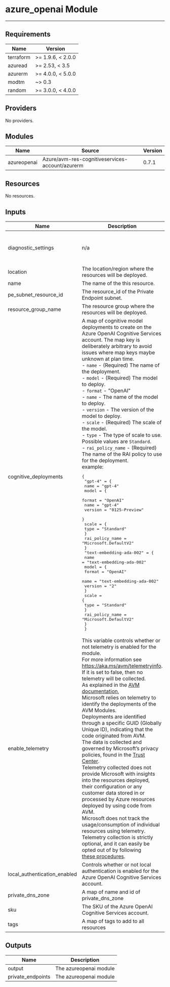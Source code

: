 <!-- BEGIN_TF_DOCS -->
# azure_openai Module

---

## Requirements

| Name      | Version           |
|-----------|-------------------|
| terraform | >= 1.9.6, < 2.0.0 |
| azuread   | >= 2.53, < 3.5    |
| azurerm   | >= 4.0.0, < 5.0.0 |
| modtm     | ~> 0.3            |
| random    | >= 3.0.0, < 4.0.0 |

## Providers

No providers.

## Modules

| Name        | Source                                          | Version |
|-------------|-------------------------------------------------|---------|
| azureopenai | Azure/avm-res-cognitiveservices-account/azurerm | 0.7.1   |

## Resources

No resources.

## Inputs

| Name                           | Description                                                                                                                                                                                                                                                                                                                                                                                                                                                                                                                                                                                                                                                                                                                                                                                                                                                                                                                                                                                                                                                                                                                                                                                                                                                                                                                                                                       | Type                                                                                                                                                                                                                                                                      | Default | Required |
|--------------------------------|-----------------------------------------------------------------------------------------------------------------------------------------------------------------------------------------------------------------------------------------------------------------------------------------------------------------------------------------------------------------------------------------------------------------------------------------------------------------------------------------------------------------------------------------------------------------------------------------------------------------------------------------------------------------------------------------------------------------------------------------------------------------------------------------------------------------------------------------------------------------------------------------------------------------------------------------------------------------------------------------------------------------------------------------------------------------------------------------------------------------------------------------------------------------------------------------------------------------------------------------------------------------------------------------------------------------------------------------------------------------------------------|---------------------------------------------------------------------------------------------------------------------------------------------------------------------------------------------------------------------------------------------------------------------------|---------|:--------:|
| diagnostic\_settings           | n/a                                                                                                                                                                                                                                                                                                                                                                                                                                                                                                                                                                                                                                                                                                                                                                                                                                                                                                                                                                                                                                                                                                                                                                                                                                                                                                                                                                               | <pre>map(object({<br/>    name                  = optional(string, null)<br/>    workspace_resource_id = optional(string, null)<br/>  }))</pre>                                                                                                                           | n/a     |   yes    |
| location                       | The location/region where the resources will be deployed.                                                                                                                                                                                                                                                                                                                                                                                                                                                                                                                                                                                                                                                                                                                                                                                                                                                                                                                                                                                                                                                                                                                                                                                                                                                                                                                         | `string`                                                                                                                                                                                                                                                                  | n/a     |   yes    |
| name                           | The name of the this resource.                                                                                                                                                                                                                                                                                                                                                                                                                                                                                                                                                                                                                                                                                                                                                                                                                                                                                                                                                                                                                                                                                                                                                                                                                                                                                                                                                    | `string`                                                                                                                                                                                                                                                                  | n/a     |   yes    |
| pe\_subnet\_resource\_id       | The resource\_id of the Private Endpoint subnet.                                                                                                                                                                                                                                                                                                                                                                                                                                                                                                                                                                                                                                                                                                                                                                                                                                                                                                                                                                                                                                                                                                                                                                                                                                                                                                                                  | `string`                                                                                                                                                                                                                                                                  | n/a     |   yes    |
| resource\_group\_name          | The resource group where the resources will be deployed.                                                                                                                                                                                                                                                                                                                                                                                                                                                                                                                                                                                                                                                                                                                                                                                                                                                                                                                                                                                                                                                                                                                                                                                                                                                                                                                          | `string`                                                                                                                                                                                                                                                                  | n/a     |   yes    |
| cognitive\_deployments         | A map of cognitive model deployments to create on the Azure OpenAI Cognitive Services account. The map key is deliberately arbitrary to avoid issues where map keys maybe unknown at plan time.<br/>  - `name` - (Required) The name of the deployment.<br/>  - `model` - (Required) The model to deploy.<br/>    - `format` - "OpenAI"<br/>    - `name` - The name of the model to deploy.<br/>    - `version` - The version of the model to deploy.<br/>  - `scale` - (Required) The scale of the model.<br/>    - `type` - The type of scale to use. Possible values are `Standard`.<br/>  - `rai_policy_name` - (Required) The name of the RAI policy to use for the deployment.<br/>  example:<pre>{<br/>    "gpt-4" = {<br/>      name = "gpt-4"<br/>      model = {<br/>        format  = "OpenAI"<br/>        name    = "gpt-4"<br/>        version = "0125-Preview"<br/>      }<br/>      scale = {<br/>        type = "Standard"<br/>      }<br/>      rai_policy_name = "Microsoft.DefaultV2"<br/>    }<br/>    "text-embedding-ada-002" = {<br/>      name = "text-embedding-ada-002"<br/>      model = {<br/>        format  = "OpenAI"<br/>        name    = "text-embedding-ada-002"<br/>        version = "2"<br/>      }<br/>      scale = {<br/>        type = "Standard"<br/>      }<br/>      rai_policy_name = "Microsoft.DefaultV2"<br/>    }<br/>  }</pre> | <pre>map(object({<br/>    name = string<br/>    model = object({<br/>      format  = string<br/>      name    = string<br/>      version = string<br/>    })<br/>    scale = object({<br/>      type = string<br/>    })<br/>    rai_policy_name = string<br/>  }))</pre> | `{}`    |    no    |
| enable\_telemetry              | This variable controls whether or not telemetry is enabled for the module.<br/>For more information see <https://aka.ms/avm/telemetryinfo>.<br/>If it is set to false, then no telemetry will be collected.<br/>As explained in the [AVM documentation](https://azure.github.io/Azure-Verified-Modules/help-support/telemetry/),<br/>Microsoft relies on telemetry to identify the deployments of the AVM Modules.<br/>Deployments are identified through a specific GUID (Globally Unique ID), indicating that the code originated from AVM.<br/>The data is collected and governed by Microsoft’s privacy policies, found in the [Trust Center](https://www.microsoft.com/trust-center).<br/>Telemetry collected does not provide Microsoft with insights into the resources deployed,<br/>their configuration or any customer data stored in or processed by Azure resources deployed by using code from AVM.<br/>Microsoft does not track the usage/consumption of individual resources using telemetry.<br/>Telemetry collection is strictly optional, and it can easily be opted out of by following<br/>[these procedures](https://azure.github.io/Azure-Verified-Modules/help-support/telemetry/#opting-out).                                                                                                                                                             | `bool`                                                                                                                                                                                                                                                                    | `true`  |    no    |
| local\_authentication\_enabled | Controls whether or not local authentication is enabled for the Azure OpenAI Cognitive Services account.                                                                                                                                                                                                                                                                                                                                                                                                                                                                                                                                                                                                                                                                                                                                                                                                                                                                                                                                                                                                                                                                                                                                                                                                                                                                          | `bool`                                                                                                                                                                                                                                                                    | `false` |    no    |
| private\_dns\_zone             | A map of name and id of private\_dns\_zone                                                                                                                                                                                                                                                                                                                                                                                                                                                                                                                                                                                                                                                                                                                                                                                                                                                                                                                                                                                                                                                                                                                                                                                                                                                                                                                                        | `map(string)`                                                                                                                                                                                                                                                             | `null`  |    no    |
| sku                            | The SKU of the Azure OpenAI Cognitive Services account.                                                                                                                                                                                                                                                                                                                                                                                                                                                                                                                                                                                                                                                                                                                                                                                                                                                                                                                                                                                                                                                                                                                                                                                                                                                                                                                           | `string`                                                                                                                                                                                                                                                                  | `"S0"`  |    no    |
| tags                           | A map of tags to add to all resources                                                                                                                                                                                                                                                                                                                                                                                                                                                                                                                                                                                                                                                                                                                                                                                                                                                                                                                                                                                                                                                                                                                                                                                                                                                                                                                                             | `map(string)`                                                                                                                                                                                                                                                             | `null`  |    no    |

## Outputs

| Name               | Description            |
|--------------------|------------------------|
| output             | The azureopenai module |
| private\_endpoints | The azureopenai module |
<!-- END_TF_DOCS -->
